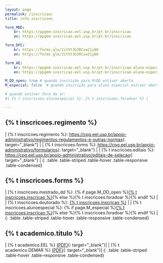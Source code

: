 ```yaml
---
layout: page
permalink: /inscricao/
title: info.inscricoes

form_MDD:
    br: https://ppgem-inscricao.eel.usp.br/pt-br/inscricao
    en: https://ppgem-inscricao.eel.usp.br/pt-br/inscricao

form_DFC:
    br: https://forms.gle/2itVt3G3RCxw21y86
    en: https://forms.gle/2itVt3G3RCxw21y86

form_AE:
    br: https://ppgem-inscricao.eel.usp.br/pt-br/inscricao-aluno-especial
    en: https://ppgem-inscricao.eel.usp.br/pt-br/inscricao-aluno-especial

M_DD_open: true # quando inscrição para M/DD estiver aberta
M_especial: false  # quando inscrição para aluno especial estiver aberta

# quando estiver fora do ar:
#| {% t inscricoes.alunoespecial %}: {% t inscricoes.foradoar %} |

---
```


## {% t inscricoes.regimento %}

| {% t inscricoes.regimento %}: <https://cpg.eel.usp.br/apoio-administrativo/regimentos-regulamentos-e-outras-normas>{: target="_blank"} |
| {% t inscricoes.forms %}: <https://cpg.eel.usp.br/apoio-administrativo/formularios>{: target="_blank"} |
| {% t inscricoes.editais %}: <https://cpg.eel.usp.br/apoio-administrativo/editais-de-selecao>{: target="_blank"} |
{: .table .table-striped .table-hover .table-responsive .table-condensed}

## {% t inscricoes.forms %}

| {% t inscricoes.mestrado_dd %}: {% if page.M_DD_open %}<a href="{% if site.lang == 'en' %}{{page.form_MDD.en}}{%else%}{{page.form_MDD.br}}{%endif%}" target="_blank">{% t inscricoes.inscricao %}</a>{% else %}{% t inscricoes.foradoar %}{% endif %} |
| {% t inscricoes.doutorado %}: <a href="{% if site.lang == 'en' %}{{page.form_DFC.en}}{%else%}{{page.form_DFC.br}}{%endif%}" target="_blank">{% t inscricoes.inscricao %}</a> |
| {% t inscricoes.alunoespecial %}: {% if page.M_especial %}<a href="{% if site.lang == 'en' %}{{page.form_AE.en}}{%else%}{{page.form_AE.br}}{%endif%}" target="_blank">{% t inscricoes.inscricao %}</a>{% else %}{% t inscricoes.foradoar %}{% endif %} |
{: .table .table-striped .table-hover .table-responsive .table-condensed}

## {% t academico.titulo %}

| {% t academico.EEL %} [(PDF)]({{site.baseurl}}/../../assets/proj_acad/PA-EEL.pdf){: target="_blank"}|
| {% t academico.DEMAR %} [(PDF)]({{site.baseurl}}/../../assets/proj_acad/PA-Demar.pdf){: target="_blank"}|
{: .table .table-striped .table-hover .table-responsive .table-condensed}


